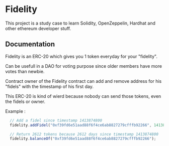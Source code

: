 # Fidelity

This project is a study case to learn Solidity, OpenZeppelin, Hardhat and other ethereum developer stuff.

## Documentation

Fidelity is an ERC-20 which gives you 1 token everyday for your "fidelity".

Can be usefull in a DAO for voting purpose since older members have more votes than newbie.

Contract owner of the Fidelity contract can add and remove address for his "fidels" with the timestamp of his first day.

This ERC-20 is kind of wierd because nobody can send those tokens, even the fidels or owner.

Example :
```typescript
  // Add a fidel since timestamp 1413874800
  fidelity.addFidel("0xf39fd6e51aad88f6f4ce6ab8827279cfffb92266", 1413874800);

  // Return 2612 tokens because 2612 days since timestamp 1413874800 
  fidelity.balanceOf("0xf39fd6e51aad88f6f4ce6ab8827279cfffb92266");
```
